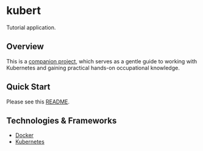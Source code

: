 # kubert

Tutorial application.

## Overview

This is a [companion project](https://adamdubey.github.io/), which serves as a gentle guide to working with Kubernetes and gaining practical hands-on occupational knowledge.

## Quick Start

Please see this [README](server/README.md).

## Technologies & Frameworks

- [Docker](https://www.docker.com/)
- [Kubernetes](https://kubernetes.io/)

